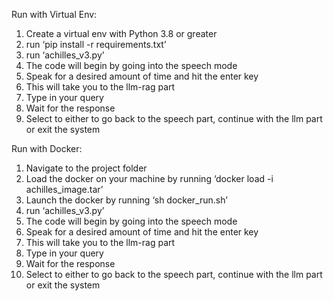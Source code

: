 Run with Virtual Env:
1. Create a virtual env with Python 3.8 or greater
2. run ‘pip install -r requirements.txt’
3. run ‘achilles_v3.py’
4. The code will begin by going into the speech mode
5. Speak for a desired amount of time and hit the enter key
6. This will take you to the llm-rag part
7. Type in your query
8. Wait for the response
9. Select to either to go back to the speech part, continue with the llm part or exit the system

Run with Docker:
1. Navigate to the project folder 
2. Load the docker on your machine by running ‘docker load -i achilles_image.tar’
3. Launch the docker by running ‘sh docker_run.sh’
3. run ‘achilles_v3.py’
4. The code will begin by going into the speech mode
5. Speak for a desired amount of time and hit the enter key
6. This will take you to the llm-rag part
7. Type in your query
8. Wait for the response
9. Select to either to go back to the speech part, continue with the llm part or exit the system
